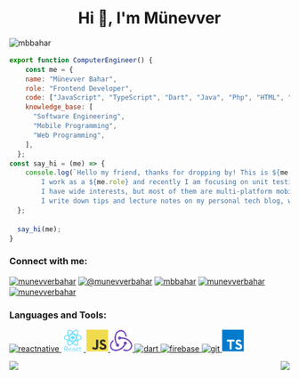 <h1 align="center">Hi 👋, I'm Münevver</h1>
<p align="left"> <img src="https://komarev.com/ghpvc/?username=mbbahar&label=Profile%20views&color=0e75b6&style=flat" alt="mbbahar" /> </p>

```javascript
export function ComputerEngineer() {
    const me = {
    name: "Münevver Bahar",
    role: "Frontend Developer",
    code: ["JavaScript", "TypeScript", "Dart", "Java", "Php", "HTML", "CSS"],
    knowledge_base: [
      "Software Engineering",
      "Mobile Programming",
      "Web Programming",
    ],
  };
const say_hi = (me) => {
    console.log(`Hello my friend, thanks for dropping by! This is ${me.name}, I live in Turkey. 
        I work as a ${me.role} and recently I am focusing on unit testing and web programming for my personal growth.
        I have wide interests, but most of them are multi-platform mobile programming.
        I write down tips and lecture notes on my personal tech blog, which can be found here: https://munevverbahar.medium.com/`);
  };
  
  say_hi(me);
}
```
<h3 align="left">Connect with me:</h3>

<p align="left">
<a href="https://linkedin.com/in/munevverbahar" target="blank"><img align="center" src="https://cdn.jsdelivr.net/npm/simple-icons@3.0.1/icons/linkedin.svg" alt="munevverbahar" height="30" width="40" /></a>
<a href="https://medium.com/@munevverbahar" target="blank"><img align="center" src="https://cdn.jsdelivr.net/npm/simple-icons@3.0.1/icons/medium.svg" alt="@munevverbahar" height="30" width="40" /></a>
<a href="https://twitter.com/mbbahar_" target="blank"><img align="center" src="https://cdn.jsdelivr.net/npm/simple-icons@3.0.1/icons/twitter.svg" alt="mbbahar" height="30" width="40" /></a>
<a href="https://www.behance.net/munevverbahar" target="blank"><img align="center" src="https://cdn.jsdelivr.net/npm/simple-icons@3.0.1/icons/behance.svg" alt="munevverbahar" height="30" width="40" /></a>
<a href="https://www.hackerrank.com/munevverbahar" target="blank"><img align="center" src="https://cdn.jsdelivr.net/npm/simple-icons@3.0.1/icons/hackerrank.svg" alt="munevverbahar" height="30" width="40" /></a>
</p>

<h3 align="left">Languages and Tools:</h3>
<p align="left"> <a href="https://reactnative.dev/" target="_blank"> <img src="https://reactnative.dev/img/header_logo.svg" alt="reactnative" width="40" height="40"/> </a><a href="https://reactjs.org/" target="_blank"> <img src="https://raw.githubusercontent.com/devicons/devicon/master/icons/react/react-original-wordmark.svg" alt="react" width="40" height="40"/> </a>  <a href="https://developer.mozilla.org/en-US/docs/Web/JavaScript" target="_blank"> <img src="https://raw.githubusercontent.com/devicons/devicon/master/icons/javascript/javascript-original.svg" alt="javascript" width="40" height="40"/> </a>  <a href="https://redux.js.org" target="_blank"> <img src="https://raw.githubusercontent.com/devicons/devicon/master/icons/redux/redux-original.svg" alt="redux" width="40" height="40"/> </a> <a href="https://dart.dev" target="_blank"> <img src="https://www.vectorlogo.zone/logos/dartlang/dartlang-icon.svg" alt="dart" width="40" height="40"/> </a> <a href="https://firebase.google.com/" target="_blank"> <img src="https://www.vectorlogo.zone/logos/firebase/firebase-icon.svg" alt="firebase" width="40" height="40"/> </a> <a href="https://git-scm.com/" target="_blank"> <img src="https://www.vectorlogo.zone/logos/git-scm/git-scm-icon.svg" alt="git" width="40" height="40"/> </a> <a href="https://www.typescriptlang.org/" target="_blank"> <img src="https://raw.githubusercontent.com/devicons/devicon/master/icons/typescript/typescript-original.svg" alt="typescript" width="40" height="40"/> </a> </p>


<p>
  <img src="https://github-readme-stats.vercel.app/api/top-langs/?username=mbbahar&layout=compact&theme=dark&hide_border=1" align="left" />
  <img src="https://github-readme-stats.vercel.app/api?username=mbbahar&show_icons=true&theme=dark&hide_border=1&count_private=true" align="right" />
</p>

